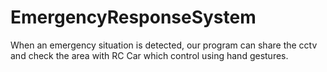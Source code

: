 # EmergencyResponseSystem
When an emergency situation is detected, our program can share the cctv and check the area with RC Car which control using hand gestures.
